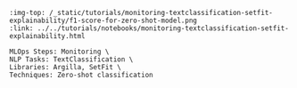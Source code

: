 ```{grid-item-card} 🥇 Compare Text Classification Models
:img-top: /_static/tutorials/monitoring-textclassification-setfit-explainability/f1-score-for-zero-shot-model.png
:link: ../../tutorials/notebooks/monitoring-textclassification-setfit-explainability.html

MLOps Steps: Monitoring \
NLP Tasks: TextClassification \
Libraries: Argilla, SetFit \
Techniques: Zero-shot classification
```
